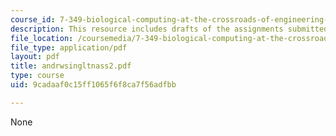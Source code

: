 ```yaml
---
course_id: 7-349-biological-computing-at-the-crossroads-of-engineering-and-science-spring-2005
description: This resource includes drafts of the assignments submitted by the student.
file_location: /coursemedia/7-349-biological-computing-at-the-crossroads-of-engineering-and-science-spring-2005/9cadaaf0c15ff1065f6f8ca7f56adfbb_andrwsingltnass2.pdf
file_type: application/pdf
layout: pdf
title: andrwsingltnass2.pdf
type: course
uid: 9cadaaf0c15ff1065f6f8ca7f56adfbb

---
```

None